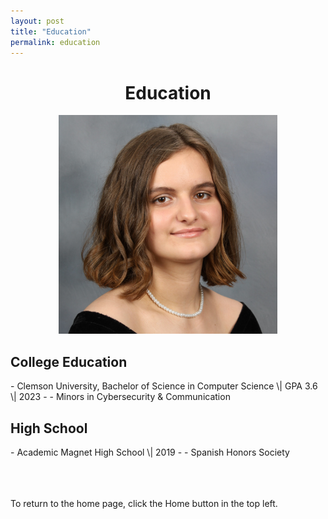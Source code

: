 ```yaml
---
layout: post
title: "Education"
permalink: education
---
```

<h1 class="post-title p-name"><span class="gold"> <div style="text-align:center"> Education </div></span></h1>

<div style="text-align: center"><img src="./assets/images/GradPic.jpg" width="350"></div>


<h2 class="post-title p-name"><span class="white">College Education</span></h2>
- Clemson University, Bachelor of Science in Computer Science \| GPA 3.6 \| 2023
- - Minors in Cybersecurity & Communication
<h2 class="post-title p-name"><span class="white">High School</span></h2>
- Academic Magnet High School \| 2019
- - Spanish Honors Society



<br><br><br>To return to the home page, click the Home button in the top left.
